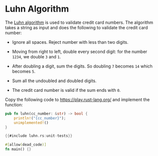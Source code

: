# Luhn Algorithm

The [Luhn algorithm](https://en.wikipedia.org/wiki/Luhn_algorithm) is used to
validate credit card numbers. The algorithm takes a string as input and does the
following to validate the credit card number:

* Ignore all spaces. Reject number with less than two digits.

* Moving from right to left, double every second digit: for the number `1234`,
  we double `3` and `1`.

* After doubling a digit, sum the digits. So doubling `7` becomes `14` which
  becomes `5`.

* Sum all the undoubled and doubled digits.

* The credit card number is valid if the sum ends with `0`.

Copy the following code to <https://play.rust-lang.org/> and implement the
function:


```rust
pub fn luhn(cc_number: &str) -> bool {
    println!("{cc_number}");
    unimplemented!()
}

{{#include luhn.rs:unit-tests}}

#[allow(dead_code)]
fn main() {}
```
